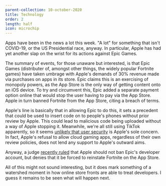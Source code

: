 ```yaml
---
parent-collection: 10-october-2020
title: Technology
order: 2
length: half
icon: microchip
---
```


Apps have been in the news a lot this week. "A lot" for something that isn't COVID-19, or the US Presidential race, anyway. In particular, Apple has had yet another slap on the wrist for its actions against Epic Games.

The summary of events, for those unaware but interested, is that Epic Games (distributer of, amongst other things, the widely popular Fortnite games) have taken umbrage with Apple's demands of 30% revenue made via purchases on apps in its store. Epic claims this is an exercising of monopoly powers, as the App Store is the only way of getting content onto an iOS device. To try and circumvent this, Epic added a separate payment option online that would stop the user having to pay via the App Store. Apple in turn banned Fortnite from the App Store, citing a breach of terms.

Apple's line is basically that in allowing Epic to do this, it sets a precedent that could be used to insert code on to people's phones without prior review by Apple. This could lead to malicious code being uploaded without a way of Apple stopping it. Meanwhile, we're all still using TikTok apparently, so it seems [unlikely that user security](https://www.boredpanda.com/tik-tok-reverse-engineered-data-information-collecting/) is Apple's sole concern. In fact, Apple's refusal to allow cloud gaming apps, regardless of their own review policies, does not lend any support to Apple's outward aims.

Anyway, a judge [recently ruled](https://cdn.vox-cdn.com/uploads/chorus_asset/file/21949772/gov.uscourts.cand.364265.118.0.pdf) that Apple should not ban Epic's developer account, but denies that it be forced to reinstate Fortnite on the App Store.

All of this might not sound interesting, but it does mark something of a watershed moment in how online store fronts are able to treat developers. I guess it remains to be seen what will happen next.